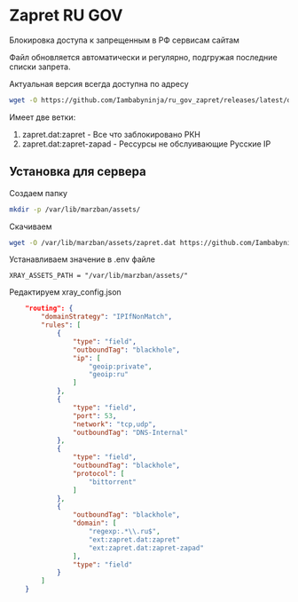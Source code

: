 
# Zapret RU GOV
Блокировка доступа к запрещенным в РФ сервисам сайтам

Файл обновляется автоматически и регулярно, подгружая последние списки запрета.

Актуальная версия всегда доступна по адресу 
```bash
wget -O https://github.com/Iambabyninja/ru_gov_zapret/releases/latest/download/zapret.dat
```

Имеет две ветки:
1) zapret.dat:zapret - Все что заблокировано РКН
1) zapret.dat:zapret-zapad - Рессурсы не обслуивающие Русские IP

## Установка для сервера

Создаем папку 
```bash
mkdir -p /var/lib/marzban/assets/
```
Скачиваем 
```bash
wget -O /var/lib/marzban/assets/zapret.dat https://github.com/Iambabyninja/ru_gov_zapret/releases/latest/download/zapret.dat
```
Устанавливаем значение в .env файле

`XRAY_ASSETS_PATH = "/var/lib/marzban/assets/"`

Редактируем xray_config.json
```json
    "routing": {
        "domainStrategy": "IPIfNonMatch",
        "rules": [
            {
                "type": "field",
                "outboundTag": "blackhole",
                "ip": [
                    "geoip:private",
                    "geoip:ru"
                ]
            },
            {
                "type": "field",
                "port": 53,
                "network": "tcp,udp",
                "outboundTag": "DNS-Internal"
            },
            {
                "type": "field",
                "outboundTag": "blackhole",
                "protocol": [
                    "bittorrent"
                ]
            },
            {
                "outboundTag": "blackhole",
                "domain": [
                    "regexp:.*\\.ru$",
                    "ext:zapret.dat:zapret"
                    "ext:zapret.dat:zapret-zapad"
                ],
                "type": "field"
            }
        ]
    }
```
